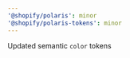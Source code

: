 ```yaml
---
'@shopify/polaris': minor
'@shopify/polaris-tokens': minor
---
```


Updated semantic `color` tokens
